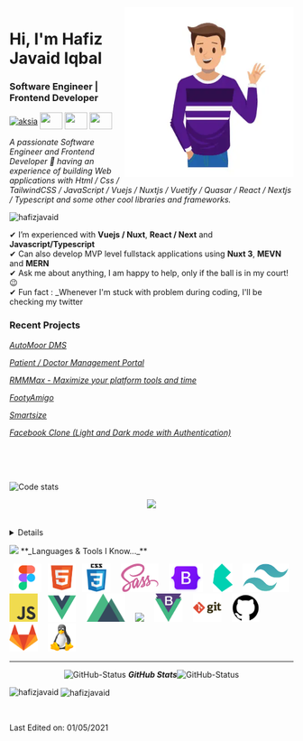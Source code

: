   <img  align="right" src="https://github.com/engrmafzaalch/engrmafzaalch/blob/main/hero.webp" height="300"/>

<p align="center">
  
</p>

<h1 align="left">Hi, I'm Hafiz Javaid Iqbal</h1>
<h3 align="left">Software Engineer | Frontend Developer</h3>
<p align="left">
  
<a href="https://www.linkedin.com/in/hafizjavaid/" target="_blank"><img align="center" src="https://cdn.jsdelivr.net/npm/simple-icons@3.0.1/icons/linkedin.svg" alt="aksia" height="30" width="40" /></a>
 <a href = "mailto: hafizjaidi786@gmail.com"><img align="center" src="https://simpleicons.org/icons/gmail.svg" height="30" width="40" /></a>
 <a href = "https://www.youtube.com/channel/UCTRIpShS1oke2eNw_aZiGmg" target="_blank"><img align="center" src="https://simpleicons.org/icons/youtube.svg" height="30" width="40" /></a>
  <a href = "skype:live:.cid.335068330865fe4d?chat" target="_blank"><img align="center" src="https://simpleicons.org/icons/skype.svg" height="30" width="40" /></a>

</p>

<p align="left">
  <em>
  A passionate Software Engineer and Frontend Developer 🚀 having an experience of building Web applications with Html / Css / TailwindCSS / JavaScript / Vuejs / Nuxtjs / Vuetify / Quasar / React / Nextjs / Typescript and some other cool libraries and frameworks.

  </em> 
  <br>

</p>

<p align="left"> <img src="https://komarev.com/ghpvc/?username=hafizjavaid&color=0e75b6&style=flat-square&label=PROFILE+VIEWS" alt="hafizjavaid" /> </p>

✔ I’m experienced with **Vuejs / Nuxt**, **React / Next** and **Javascript/Typescript**<br>
✔ Can also develop MVP level fullstack applications using **Nuxt 3**, **MEVN** and **MERN**<br>
✔ Ask me about anything, I am happy to help, only if the ball is in my court!😉<br>
✔ Fun fact : _Whenever I'm stuck with problem during coding, I'll be checking my twitter<br>

<h3 align="left">Recent Projects</h3>
<p>
<em>
<a href="https://automoor.ch/en" target="_blank">
AutoMoor DMS
</a>
</em>
</p>
<p>
<em>
<a href="https://www.docunque.it/" target="_blank">
Patient / Doctor Management Portal 
</a>
</em>
</p>
<p>
<em>
<a href="https://rmmmax.com/" target="_blank">
RMMMax - Maximize your platform tools and time
</a>
</em>
</p>
<p>
<em>
<a href="https://footyamigo.com" target="_blank">
FootyAmigo
</a>
</em>
</p>
<p>
<p>
<em>
<a href="https://smartsize.io/" target="_blank">
Smartsize
</a>
</em>
</p>
<p>
<p>
<em>
<a href="https://social-medias.netlify.app/" target="_blank">
Facebook Clone (Light and Dark mode with Authentication)
</a>
</em>
</p>
<br><br><br>

![Code stats](https://codestats-readme.wegfan.cn/history-graph/hafizjavaid?width=1000&height=200&timezone=08:00&history_days=30&max_languages=7&grid_color=ffffff&zeroline_color=ffffff&language_colors=[%22cdb4db%22,%22ffc8dd%22,%22ffafcc%22,%22bde0fe%22,%22a2d2ff%22,%22b9fbc0%22,%22fdffb6%22,%22f0e6ef%22,%22b5c99a%22])

<p align="center">
  <img src="https://wakatime.com/badge/user/56c5d917-4ada-4490-91b8-4e5362e00404.svg?style=flat-square" />
  <br>
  <br>
  <details>
    <p align="center">
      <img src="https://api.githubtrends.io/user/svg/hafizjavaid/langs?time_range=one_year&include_private=True&loc_metric=changed&theme=classic" />
      <img src="https://api.githubtrends.io/user/svg/hafizjavaid/repos?time_range=one_year&include_private=True&loc_metric=changed&theme=classic" />
      <br>
      <img src="https://github-readme-stats.vercel.app/api/wakatime?username=hafizjavaid&layout=compact&langs_count=16" />
    </p>
  </details>
</p>
<img src="https://media.giphy.com/media/ObNTw8Uzwy6KQ/giphy.gif" width="30px">&nbsp;**_Languages & Tools I Know..._**

<p align="left">
  <code> <img height="50" src="https://github.com/engrmafzaalch/engrmafzaalch/blob/main/figma.webp"> </code>
  <code><img height="50" src="https://github.com/engrmafzaalch/engrmafzaalch/blob/main/html.png"></code>
  <code> <img height="50" src="https://github.com/engrmafzaalch/engrmafzaalch/blob/main/css.png"> </code>
  <code> <img height="50" src="https://github.com/engrmafzaalch/engrmafzaalch/blob/main/sass.svg"> </code> 
  <code> <img height="50" src="https://github.com/engrmafzaalch/engrmafzaalch/blob/main/bootstrap.png"> </code>
  <code> <img height="50" src="https://github.com/engrmafzaalch/engrmafzaalch/blob/main/bulma.svg"> </code>
  <code> <img height="50" src="https://github.com/engrmafzaalch/engrmafzaalch/blob/main/tailwin.png"> </code> 
  <code> <img height="50" src="https://github.com/engrmafzaalch/engrmafzaalch/blob/main/js.png"> </code>
  <code> <img height="50" src="https://github.com/engrmafzaalch/engrmafzaalch/blob/main/vuejs.png"> </code>
  <code> <img height="50" src="https://github.com/engrmafzaalch/engrmafzaalch/blob/main/nuxt-logo.png"> </code>
  <code> <img height="50" src="hhttps://github.com/engrmafzaalch/engrmafzaalch/blob/main/vuetify.png"> </code>
  <code> <img height="50" src="https://github.com/engrmafzaalch/engrmafzaalch/blob/main/bv.png"> </code>
   <code> <img height="50" src="https://github.com/engrmafzaalch/engrmafzaalch/blob/main/git.webp"> </code>
    <code> <img height="50" src="https://github.com/engrmafzaalch/engrmafzaalch/blob/main/github.png"> </code>
     <code> <img height="50" src="https://github.com/engrmafzaalch/engrmafzaalch/blob/main/gitlab-282507.webp"> </code>
     <code> <img height="50" src="https://github.com/engrmafzaalch/engrmafzaalch/blob/main/linux.png"> </code>
  <hr>
  <p align="center">
 <img src="https://media.giphy.com/media/8UHRm5oY4k4FDxq5QG/giphy.gif" width="30px" alt="GitHub-Status"/>&nbsp;<i><b>GitHub Stats</b></i><img src="https://media.giphy.com/media/8UHRm5oY4k4FDxq5QG/giphy.gif" width="30px" alt="GitHub-Status"/></p>
<p><img align="left" src="https://github-readme-stats.vercel.app/api/top-langs/?username=hafizjavaid&hide=html,java&show_icons=true&locale=en&layout=compact&count_private=true" alt="hafizjavaid" /></p>

<p>&nbsp;<img align="center" src="https://github-readme-stats.vercel.app/api?username=hafizjavaid&show_icons=true" alt="hafizjavaid" width="410" /></p>

<br />

Last Edited on: 01/05/2021
